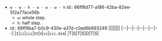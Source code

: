 - `w - w - h - w - w - w - h`
  id:: 66ff8d77-a186-42ba-82ee-5f2a77ace56b
	- `w`: whole step.
	- `h`: half step.
- id:: 66ff8ba7-b0c9-430e-a37d-c0ad6b693249
  ||||||||
  |--|--|--|--|--|--|--|
  |`I`|`ii`|`iii`|`IV`|`V`|`vi`|`vii.dim`|
  |T|S|T|S|D|T|S|